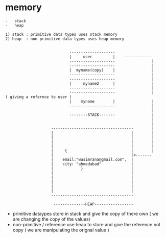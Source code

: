 # memory 
    -   stack 
    -   heap 

    1) stack : primitive data types uses stack memory
    2) heap  : non primitive data types uses heap memory


                                --------------------
                                |     user         |    ------------
                                --------------------                |
                                --------------------                |
                                |  myname(copy)    |                |
                                --------------------                |
                                --------------------                |
                                |     myname2      |                |
                                --------------------                |
                                --------------------                |       ( giving a refernce to user )
                                |    myname        |                |
                                --------------------                |
                                                                    |
                                --------STACK-------                |
                                                                    |
                                                                    |   
                        ------------------------------------        |
                        |                                  |        |
                        |                                  |        |
                        |                                  |        |
                        |                                  |        |
                        |     {                            |        |
                        |                                  |<-------        
                        |    email:"wasimrana@gmail.com",  |
                        |    city: "ahmedabad"             |
                        |            }                     |   
                        |                                  |
                        |                                  |
                        |                                  |
                        |                                  |
                        |                                  |
                        ------------------------------------

                         --------------HEAP-----------------

                        


 - primitive dataypes store in stack and give the copy of there own ( we are changing the copy of the values)
 - non-primitive / reference use heap to store and give the reference not copy ( we are manipulating the orignal value )

 
            